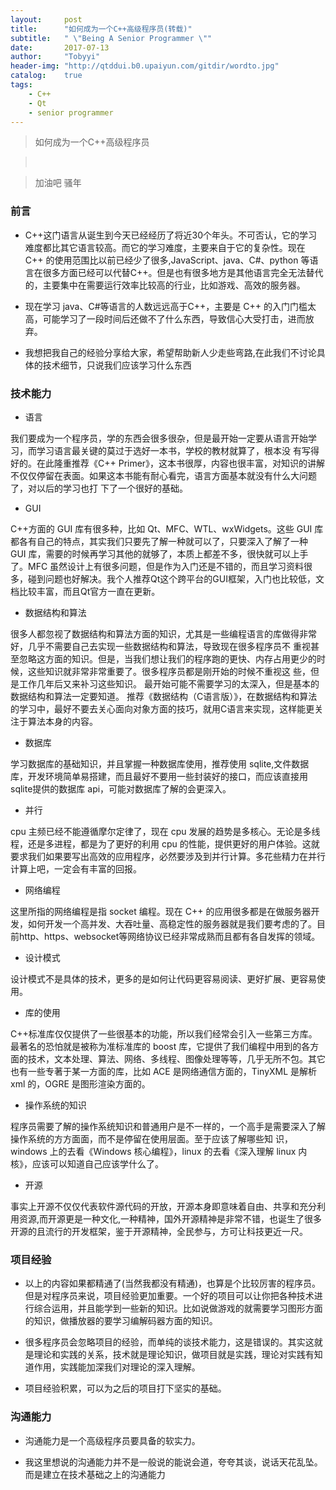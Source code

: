 ```yaml
---
layout:     post
title:      "如何成为一个C++高级程序员(转载)"
subtitle:   " \"Being A Senior Programmer \""
date:       2017-07-13
author:     "Tobyyi"
header-img: "http://qtddui.b0.upaiyun.com/gitdir/wordto.jpg"
catalog:    true
tags:
    - C++
    - Qt
    - senior programmer
---
```


>  如何成为一个C++高级程序员

> <br/>

>  加油吧 骚年

### 前言

* C++这门语言从诞生到今天已经经历了将近30个年头。不可否认，它的学习难度都比其它语言较高。而它的学习难度，主要来自于它的复杂性。现在 C++ 的使用范围比以前已经少了很多,JavaScript、java、C#、python 等语言在很多方面已经可以代替C++。但是也有很多地方是其他语言完全无法替代的，主要集中在需要运行效率比较高的行业，比如游戏、高效的服务器。

* 现在学习 java、C#等语言的人数远远高于C++，主要是 C++ 的入门门槛太高，可能学习了一段时间后还做不了什么东西，导致信心大受打击，进而放弃。

* 我想把我自己的经验分享给大家，希望帮助新人少走些弯路,在此我们不讨论具体的技术细节，只说我们应该学习什么东西 

###  技术能力

* 语言

我们要成为一个程序员，学的东西会很多很杂，但是最开始一定要从语言开始学习，而学习语言最关键的莫过于选好一本书，学校的教材就算了，根本没 有写得好的。在此隆重推荐《C++ Primer》，这本书很厚，内容也很丰富，对知识的讲解不仅仅停留在表面。如果这本书能有耐心看完，语言方面基本就没有什么大问题了，对以后的学习也打 下了一个很好的基础。

* GUI

C++方面的 GUI 库有很多种，比如 Qt、MFC、WTL、wxWidgets。这些 GUI 库都各有自己的特点，其实我们只要先了解一种就可以了，只要深入了解了一种 GUI 库，需要的时候再学习其他的就够了，本质上都差不多，很快就可以上手了。MFC 虽然设计上有很多问题，但是作为入门还是不错的，而且学习资料很多，碰到问题也好解决。我个人推荐Qt这个跨平台的GUI框架，入门也比较低，文档比较丰富，而且Qt官方一直在更新。

* 数据结构和算法

很多人都忽视了数据结构和算法方面的知识，尤其是一些编程语言的库做得非常好，几乎不需要自己去实现一些数据结构和算法，导致现在很多程序员不 重视甚至忽略这方面的知识。但是，当我们想让我们的程序跑的更快、内存占用更少的时候，这些知识就非常非常重要了。很多程序员都是刚开始的时候不重视这 些，但是工作几年后又来补习这些知识。
最开始可能不需要学习的太深入，但是基本的数据结构和算法一定要知道。
推荐《数据结构（C语言版）》，在数据结构和算法的学习中，最好不要去关心面向对象方面的技巧，就用C语言来实现，这样能更关注于算法本身的内容。

* 数据库

学习数据库的基础知识，并且掌握一种数据库使用，推荐使用 sqlite,文件数据库，开发环境简单易搭建，而且最好不要用一些封装好的接口，而应该直接用 sqlite提供的数据库 api，可能对数据库了解的会更深入。

* 并行

cpu 主频已经不能遵循摩尔定律了，现在 cpu 发展的趋势是多核心。无论是多线程，还是多进程，都是为了更好的利用 cpu 的性能，提供更好的用户体验。这就要求我们如果要写出高效的应用程序，必然要涉及到并行计算。多花些精力在并行计算上吧，一定会有丰富的回报。

* 网络编程

这里所指的网络编程是指 socket 编程。现在 C++ 的应用很多都是在做服务器开发，如何开发一个高并发、大吞吐量、高稳定性的服务器就是我们要考虑的了。目前http、https、websocket等网络协议已经非常成熟而且都有各自发挥的领域。

* 设计模式

设计模式不是具体的技术，更多的是如何让代码更容易阅读、更好扩展、更容易使用。

* 库的使用

C++标准库仅仅提供了一些很基本的功能，所以我们经常会引入一些第三方库。最著名的恐怕就是被称为准标准库的 boost 库，它提供了我们编程中用到的各方面的技术，文本处理、算法、网络、多线程、图像处理等等，几乎无所不包。其它也有一些专著于某一方面的库，比如 ACE 是网络通信方面的，TinyXML 是解析 xml 的，OGRE 是图形渲染方面的。

* 操作系统的知识

程序员需要了解的操作系统知识和普通用户是不一样的，一个高手是需要深入了解操作系统的方方面面，而不是停留在使用层面。至于应该了解哪些知 识，windows 上的去看《Windows 核心编程》，linux 的去看《深入理解 linux 内核》，应该可以知道自己应该学什么了。

* 开源

事实上开源不仅仅代表软件源代码的开放，开源本身即意味着自由、共享和充分利用资源,而开源更是一种文化,一种精神，国外开源精神是非常不错，也诞生了很多开源的且流行的开发框架，鉴于开源精神，全民参与，方可让科技更近一尺。

### 项目经验

* 以上的内容如果都精通了(当然我都没有精通)，也算是个比较厉害的程序员。但是对程序员来说，项目经验更加重要。一个好的项目可以让你把各种技术进行综合运用，并且能学到一些新的知识。比如说做游戏的就需要学习图形方面的知识，做播放器的要学习编解码器方面的知识。

* 很多程序员会忽略项目的经验，而单纯的谈技术能力，这是错误的。其实这就是理论和实践的关系，技术就是理论知识，做项目就是实践，理论对实践有知道作用，实践能加深我们对理论的深入理解。
* 项目经验积累，可以为之后的项目打下坚实的基础。

### 沟通能力

* 沟通能力是一个高级程序员要具备的软实力。

* 我这里想说的沟通能力并不是一般说的能说会道，夸夸其谈，说话天花乱坠。而是建立在技术基础之上的沟通能力